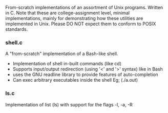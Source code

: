 From-scratch implementations of an assortment of Unix programs. Written in C. Note that these are college-assignment level, minimal implementations, mainly for demonstrating how these utilities are implemented in Unix. Please DO NOT expect them to conform to POSIX standards.

### shell.c

A "from-scratch" implementation of a Bash-like shell.
- Implementation of shell in-built commands (like cd)
- Supports input/output redirection (using '<' and '>' syntax) like in Bash
- uses the GNU readline library to provide features of auto-completion
- Can exec arbitrary executables inside the shell Eg; (./a.out)

### ls.c

Implementation of list (ls) with support for the flags -l, -a, -R
